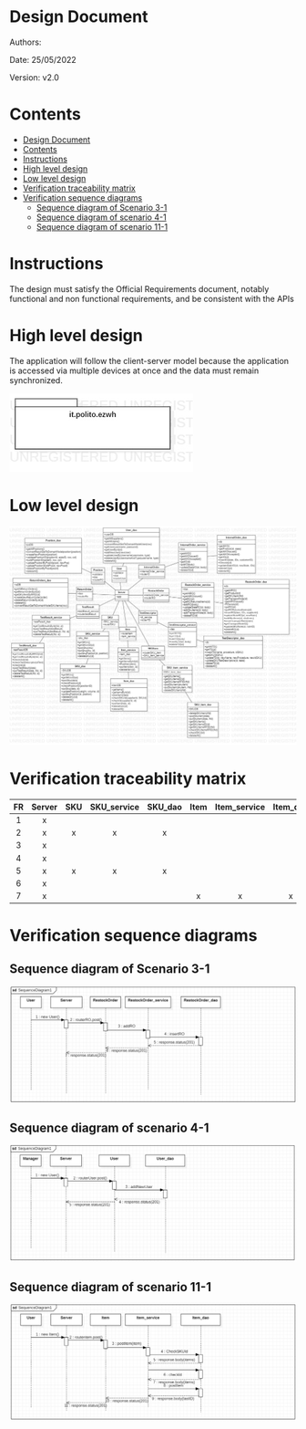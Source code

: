 # Design Document 


Authors: 

Date: 25/05/2022

Version: v2.0


# Contents

- [Design Document](#design-document)
- [Contents](#contents)
- [Instructions](#instructions)
- [High level design](#high-level-design)
- [Low level design](#low-level-design)
- [Verification traceability matrix](#verification-traceability-matrix)
- [Verification sequence diagrams](#verification-sequence-diagrams)
  - [Sequence diagram of Scenario 3-1](#sequence-diagram-of-scenario-3-1)
  - [Sequence diagram of scenario 4-1](#sequence-diagram-of-scenario-4-1)
  - [Sequence diagram of scenario 11-1](#sequence-diagram-of-scenario-11-1)

# Instructions

The design must satisfy the Official Requirements document, notably functional and non functional requirements, and be consistent with the APIs

# High level design 
The application will follow the client-server model because the application is accessed via multiple devices at once and the data must remain synchronized.

![High Level Design](designImages/highlevelarch.jpg)



# Low level design
![Low level design](designImages/newLowLevel.jpg)








# Verification traceability matrix
| FR | Server | SKU | SKU_service | SKU_dao | Item | Item_service | Item_dao | SKUItem | SKUItem_service | SKUItem_dao | TestDescriptor | TestDescriptor_service | TestDescriptor_dao | RestockOrder | RestockOrder_service | RestockOrder_dao | InternalOrder | InternalOrder_service | InternalOrder_dao | User | User_dao | Position | Position_dao | ReturnOrder | ReturnOrder_dao | TestResult | TestResult_service | TestResult_dao |
| :---: | :---: | :---: | :---: | :---: | :---: | :---: | :---: | :---: | :---: | :---: | :---: | :---: | :---: | :---: | :---: | :---: | :---: | :---: | :---: | :---: | :---: | :---: | :---: | :---: | :---: | :---: | :---: | :---: |
| 1 | x |  |  |  |  |  |  |  |  |  |  |  |  |  |  |  |  |  |  | x | x |  |  |  |  |  |  |  |
| 2 | x | x | x | x |  |  |  |  |  |  | x | x | x |  |  |  |  |  |  |  |  | x | x |  |  | x | x | x |
| 3 | x |  |  |  |  |  |  |  |  |  |  |  |  |  |  |  |  |  |  | x | x |  |  |  |  |  |  |  | 
| 4 | x |  |  |  |  |  |  |  |  |  |  |  |  |  |  |  |  |  |  |  |  |  |  |  |  |  |  |  | 
| 5 | x | x | x | x |  |  |  | x | x | x | x | x | x | x | x | x |  |  |  |  |  |  |  | x | x | x | x | x | 
| 6 | x |  |  |  |  |  |  | x | x | x |  |  |  |  |  |  | x | x | x |  |  |  |  |  |  |  |  |  | 
| 7 | x |  |  |  | x | x | x |  |  |  |  |  |  |  |  |  |  |  |  |  |  |  |  |  |  |  |  |  |









# Verification sequence diagrams 

## Sequence diagram of Scenario 3-1
![Restock Order of SKU S](designImages/newScenario3_1.png)

## Sequence diagram of scenario 4-1
![Create user and define rights](designImages/newScenario4_1.png)

## Sequence diagram of scenario 11-1
![Create Item](designImages/newScenario11-1.png)